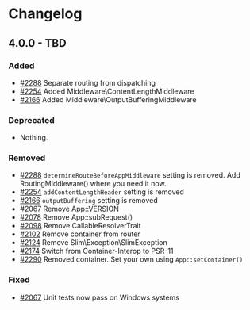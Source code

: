 # Changelog


## 4.0.0 - TBD

### Added

- [#2288](https://github.com/slimphp/Slim/pull/2288) Separate routing from dispatching
- [#2254](https://github.com/slimphp/Slim/pull/2254) Added Middleware\ContentLengthMiddleware
- [#2166](https://github.com/slimphp/Slim/pull/2166) Added Middleware\OutputBufferingMiddleware

### Deprecated

- Nothing.

### Removed

- [#2288](https://github.com/slimphp/Slim/pull/2288) `determineRouteBeforeAppMiddleware` setting is removed. Add RoutingMiddleware() where you need it now.
- [#2254](https://github.com/slimphp/Slim/pull/2254) `addContentLengthHeader` setting is removed
- [#2166](https://github.com/slimphp/Slim/pull/2166) `outputBuffering` setting is removed
- [#2067](https://github.com/slimphp/Slim/pull/2067) Remove App::VERSION
- [#2078](https://github.com/slimphp/Slim/pull/2078) Remove App::subRequest()
- [#2098](https://github.com/slimphp/Slim/pull/2098) Remove CallableResolverTrait
- [#2102](https://github.com/slimphp/Slim/pull/2102) Remove container from router
- [#2124](https://github.com/slimphp/Slim/pull/2124) Remove Slim\Exception\SlimException
- [#2174](https://github.com/slimphp/Slim/pull/2174) Switch from Container-Interop to PSR-11
- [#2290](https://github.com/slimphp/Slim/pull/2290) Removed container. Set your own using `App::setContainer()`

### Fixed

- [#2067](https://github.com/slimphp/Slim/pull/2067) Unit tests now pass on Windows systems